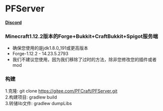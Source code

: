 # PFServer
[**Discord**](https://discord.gg/HNmmrCV)

### Minecraft1.12.2版本的Forge+Bukkit+CraftBukkit+Spigot服务端
* 确保您使用的是jdk1.8.0_191或更高版本
* Forge-1.12.2 - 14.23.5.2793
* 我们不建议您使用，因为我们移除了过时的方法，除非您修改您的插件或者mod

### 构建
1.克隆: git clone https://gitee.com/PFCraft/PFServer.git<br>
2.构建项目: gradlew build<br>
3.转储lib文件: gradlew dumpLibs